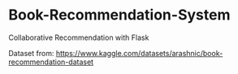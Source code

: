 # Book-Recommendation-System
Collaborative Recommendation with Flask

Dataset from: https://www.kaggle.com/datasets/arashnic/book-recommendation-dataset
